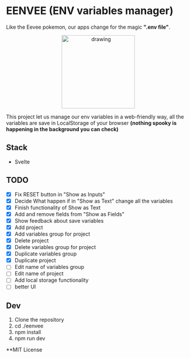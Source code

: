 # EENVEE (ENV variables manager)
Like the Eevee pokemon, our apps change for the magic __".env file"__.  
<p align="center">
    <img src="https://static.wikia.nocookie.net/espokemon/images/f/f2/Eevee.png/revision/latest?cb=20150621181400" alt="drawing" width="200"/>    
</p>
  
This project let us manage our env variables in a web-friendly way, all the variables are save in LocalStorage of your browser __(nothing spooky is happening in the background you can check)__

## Stack
* Svelte

## TODO
* [X] Fix RESET button in "Show as Inputs"
* [X] Decide What happen if in "Show as Text" change all the variables
* [X] Finish functionality of Show as Text
* [X] Add and remove fields from "Show as Fields"
* [X] Show feedback about save variables
* [X] Add project
* [X] Add variables group for project
* [X] Delete project
* [X] Delete variables group for project
* [X] Duplicate variables group
* [X] Duplicate project
* [ ] Edit name of variables group
* [ ] Edit name of project
* [ ] Add local storage functionality
* [ ] better UI

## Dev
1. Clone the repository
1. cd ./eenvee
1. npm install
1. npm run dev


**MIT License
